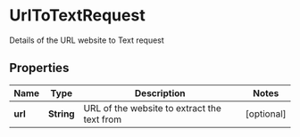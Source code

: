 

# UrlToTextRequest

Details of the URL website to Text request

## Properties

| Name | Type | Description | Notes |
|------------ | ------------- | ------------- | -------------|
|**url** | **String** | URL of the website to extract the text from |  [optional] |



